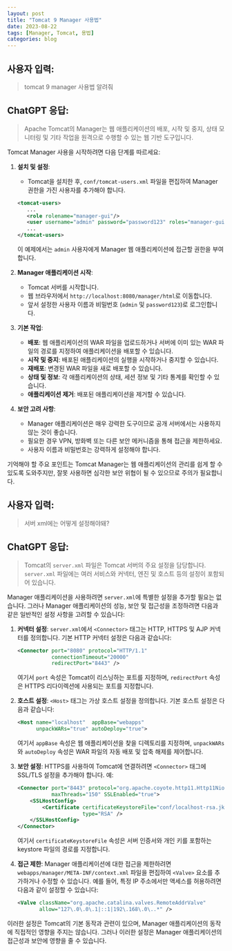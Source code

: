 ```yaml
---
layout: post
title: "Tomcat 9 Manager 사용법"
date: 2023-08-22
tags: [Manager, Tomcat, 용법]
categories: blog
---
```


## 사용자 입력:
> tomcat 9 manager 사용법 알려줘

## ChatGPT 응답:
> Apache Tomcat의 Manager는 웹 애플리케이션의 배포, 시작 및 중지, 상태 모니터링 및 기타 작업을 원격으로 수행할 수 있는 웹 기반 도구입니다. 

Tomcat Manager 사용을 시작하려면 다음 단계를 따르세요:

1. **설치 및 설정**:
   - Tomcat을 설치한 후, `conf/tomcat-users.xml` 파일을 편집하여 Manager 권한을 가진 사용자를 추가해야 합니다.
   ```xml
   <tomcat-users>
      ...
      <role rolename="manager-gui"/>
      <user username="admin" password="password123" roles="manager-gui"/>
      ...
   </tomcat-users>
   ```
   이 예제에서는 `admin` 사용자에게 Manager 웹 애플리케이션에 접근할 권한을 부여합니다. 

2. **Manager 애플리케이션 시작**:
   - Tomcat 서버를 시작합니다.
   - 웹 브라우저에서 `http://localhost:8080/manager/html`로 이동합니다.
   - 앞서 설정한 사용자 이름과 비밀번호 (`admin` 및 `password123`)로 로그인합니다.

3. **기본 작업**:
   - **배포**: 웹 애플리케이션의 WAR 파일을 업로드하거나 서버에 이미 있는 WAR 파일의 경로를 지정하여 애플리케이션을 배포할 수 있습니다.
   - **시작 및 중지**: 배포된 애플리케이션의 실행을 시작하거나 중지할 수 있습니다.
   - **재배포**: 변경된 WAR 파일을 새로 배포할 수 있습니다.
   - **상태 및 정보**: 각 애플리케이션의 상태, 세션 정보 및 기타 통계를 확인할 수 있습니다.
   - **애플리케이션 제거**: 배포된 애플리케이션을 제거할 수 있습니다.

4. **보안 고려 사항**:
   - Manager 애플리케이션은 매우 강력한 도구이므로 공개 서버에서는 사용하지 않는 것이 좋습니다. 
   - 필요한 경우 VPN, 방화벽 또는 다른 보안 메커니즘을 통해 접근을 제한하세요.
   - 사용자 이름과 비밀번호는 강력하게 설정해야 합니다. 

기억해야 할 주요 포인트는 Tomcat Manager는 웹 애플리케이션의 관리를 쉽게 할 수 있도록 도와주지만, 잘못 사용하면 심각한 보안 위협이 될 수 있으므로 주의가 필요합니다.

## 사용자 입력:
> 서버 xml에는 어떻게 설정해야돼?

## ChatGPT 응답:
> Tomcat의 `server.xml` 파일은 Tomcat 서버의 주요 설정을 담당합니다. `server.xml` 파일에는 여러 서비스와 커넥터, 엔진 및 호스트 등의 설정이 포함되어 있습니다.

Manager 애플리케이션을 사용하려면 `server.xml`에 특별한 설정을 추가할 필요는 없습니다. 그러나 Manager 애플리케이션의 성능, 보안 및 접근성을 조정하려면 다음과 같은 일반적인 설정 사항을 고려할 수 있습니다:

1. **커넥터 설정**:
   `server.xml`에서 `<Connector>` 태그는 HTTP, HTTPS 및 AJP 커넥터를 정의합니다. 기본 HTTP 커넥터 설정은 다음과 같습니다:
   ```xml
   <Connector port="8080" protocol="HTTP/1.1"
              connectionTimeout="20000"
              redirectPort="8443" />
   ```
   여기서 `port` 속성은 Tomcat이 리스닝하는 포트를 지정하며, `redirectPort` 속성은 HTTPS 리다이렉션에 사용되는 포트를 지정합니다.

2. **호스트 설정**:
   `<Host>` 태그는 가상 호스트 설정을 정의합니다. 기본 호스트 설정은 다음과 같습니다:
   ```xml
   <Host name="localhost"  appBase="webapps"
         unpackWARs="true" autoDeploy="true">
   ```
   여기서 `appBase` 속성은 웹 애플리케이션을 찾을 디렉토리를 지정하며, `unpackWARs`와 `autoDeploy` 속성은 WAR 파일의 자동 배포 및 압축 해제를 제어합니다.

3. **보안 설정**:
   HTTPS를 사용하여 Tomcat에 연결하려면 `<Connector>` 태그에 SSL/TLS 설정을 추가해야 합니다. 예:
   ```xml
   <Connector port="8443" protocol="org.apache.coyote.http11.Http11NioProtocol"
              maxThreads="150" SSLEnabled="true">
       <SSLHostConfig>
           <Certificate certificateKeystoreFile="conf/localhost-rsa.jks"
                        type="RSA" />
       </SSLHostConfig>
   </Connector>
   ```
   여기서 `certificateKeystoreFile` 속성은 서버 인증서와 개인 키를 포함하는 keystore 파일의 경로를 지정합니다.

4. **접근 제한**:
   Manager 애플리케이션에 대한 접근을 제한하려면 `webapps/manager/META-INF/context.xml` 파일을 편집하여 `<Valve>` 요소를 추가하거나 수정할 수 있습니다. 예를 들어, 특정 IP 주소에서만 액세스를 허용하려면 다음과 같이 설정할 수 있습니다:
   ```xml
   <Valve className="org.apache.catalina.valves.RemoteAddrValve"
          allow="127\.0\.0\.1|::1|192\.168\.0\..*" />
   ```

이러한 설정은 Tomcat의 기본 동작과 관련이 있으며, Manager 애플리케이션의 동작에 직접적인 영향을 주지는 않습니다. 그러나 이러한 설정은 Manager 애플리케이션의 접근성과 보안에 영향을 줄 수 있습니다.


